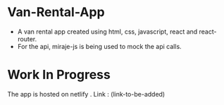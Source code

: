 # Van-Rental-App
- A van rental app created using html, css, javascript, react and react-router. 
- For the api, miraje-js is being used to mock the api calls.

# Work In Progress

The app is hosted on netlify . Link : (link-to-be-added)

